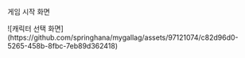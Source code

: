 <div>
  <div>
    <p>게임 시작 화면</p>
    ![캐릭터 선택 화면](https://github.com/springhana/mygallag/assets/97121074/c82d96d0-5265-458b-8fbc-7eb89d362418)
  <div>
</div>
